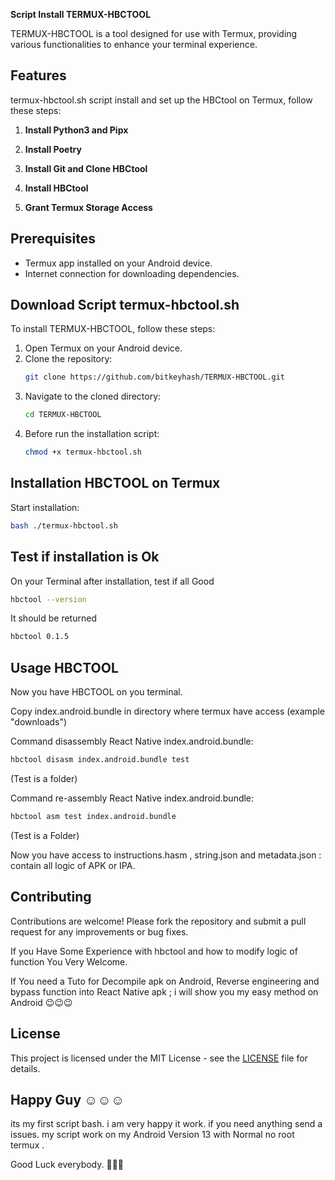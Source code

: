 **Script Install TERMUX-HBCTOOL**

TERMUX-HBCTOOL is a tool designed for use with Termux, providing various functionalities to enhance your terminal experience.

## Features

termux-hbctool.sh script install and set up the HBCtool on Termux, follow these steps:

1. **Install Python3 and Pipx**
   
2. **Install Poetry**
   
3. **Install Git and Clone HBCtool**

5. **Install HBCtool**

6. **Grant Termux Storage Access**


## Prerequisites

- Termux app installed on your Android device.
- Internet connection for downloading dependencies.

## Download Script termux-hbctool.sh

To install TERMUX-HBCTOOL, follow these steps:

1. Open Termux on your Android device.
2. Clone the repository:
   ```bash
   git clone https://github.com/bitkeyhash/TERMUX-HBCTOOL.git
   ```
3. Navigate to the cloned directory:
   ```bash
   cd TERMUX-HBCTOOL
   ```
4. Before run the installation script:
   ```bash
   chmod +x termux-hbctool.sh
   ```
   
## Installation HBCTOOL on Termux

Start installation:
```bash
bash ./termux-hbctool.sh
```

## Test if installation is Ok 

On your Terminal after installation, test if all Good 

```bash
hbctool --version
```

It should be returned 
```bash
hbctool 0.1.5
```

## Usage HBCTOOL 

Now you have HBCTOOL on you terminal.

Copy index.android.bundle in directory where termux have access (example "downloads")

Command disassembly React Native index.android.bundle:
```bash
hbctool disasm index.android.bundle test
```
(Test is a folder)

Command re-assembly React Native index.android.bundle:
```bash
hbctool asm test index.android.bundle
```
(Test is a Folder)

Now you have access to instructions.hasm , string.json and metadata.json : contain all logic of APK or IPA.


## Contributing

Contributions are welcome! Please fork the repository and submit a pull request for any improvements or bug fixes.

If you Have Some Experience with  hbctool and how to modify logic of function You Very Welcome.

If You need a Tuto for Decompile apk on Android, Reverse engineering and bypass function into React Native apk ;
i will show you my easy method on Android 😉😉😉


## License

This project is licensed under the MIT License - see the [LICENSE](LICENSE) file for details.

## Happy Guy ☺️☺️☺️

its my first script bash. i am very happy it work. if you need anything send a issues. my script work on my Android Version 13 with Normal no root termux . 

Good Luck everybody. 🥷🥷🥷

